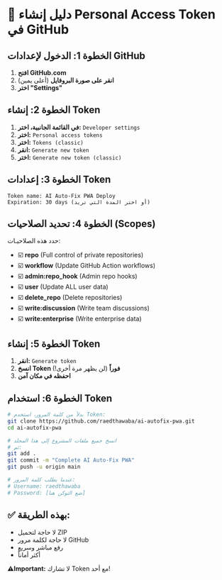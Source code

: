 # 🔐 دليل إنشاء Personal Access Token في GitHub

## الخطوة 1: الدخول لإعدادات GitHub

1. **افتح GitHub.com**
2. **انقر على صورة البروفايل** (أعلى يمين)
3. **اختر "Settings"**

## الخطوة 2: إنشاء Token

1. **في القائمة الجانبية، اختر:** `Developer settings`
2. **اختر:** `Personal access tokens`
3. **اختر:** `Tokens (classic)`
4. **انقر:** `Generate new token`
5. **اختر:** `Generate new token (classic)`

## الخطوة 3: إعدادات Token

```
Token name: AI Auto-Fix PWA Deploy
Expiration: 30 days (أو اختر المدة التي تريد)
```

## الخطوة 4: تحديد الصلاحيات (Scopes)

حدد هذه الصلاحيـات:
- ☑️ **repo** (Full control of private repositories)
- ☑️ **workflow** (Update GitHub Action workflows)
- ☑️ **admin:repo_hook** (Admin repo hooks)
- ☑️ **user** (Update ALL user data)
- ☑️ **delete_repo** (Delete repositories)
- ☑️ **write:discussion** (Write team discussions)
- ☑️ **write:enterprise** (Write enterprise data)

## الخطوة 5: إنشاء Token

1. **انقر:** `Generate token`
2. **انسخ Token فوراً** (لن يظهر مرة أخرى!)
3. **احفظه في مكان آمن**

## الخطوة 6: استخدام Token

```bash
# بدلاً من كلمة المرور، استخدم Token:
git clone https://github.com/raedthawaba/ai-autofix-pwa.git
cd ai-autofix-pwa

# انسخ جميع ملفات المشروع إلى هذا المجلد
# ثم:
git add .
git commit -m "Complete AI Auto-Fix PWA"
git push -u origin main

# عندما يطلب كلمة المرور:
# Username: raedthawaba
# Password: [ضع التوكن هنا]
```

## ✅ بهذه الطريقة:

- لا حاجة لتحميل ZIP
- لا حاجة لكلمة مرور GitHub
- رفع مباشر وسريع
- أكثر أماناً

**⚠️Important:** لا تشارك Token مع أحد!